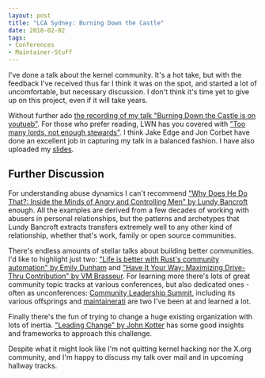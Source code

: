 ```yaml
---
layout: post
title: "LCA Sydney: Burning Down the Castle"
date: 2018-02-02
tags:
- Conferences
- Maintainer-Stuff
---
```

I've done a talk about the kernel community. It's a hot take, but with the
feedback I've received thus far I think it was on the spot, and started a lot of
uncomfortable, but necessary discussion. I don't think it's time yet to give up
on this project, even if it will take years.

Without further ado [the recording of my talk "Burning Down the Castle is on
youtueb"](https://www.youtube.com/watch?v=BB0luXmuo3g&t=90s). For those who
prefer reading, LWN has you covered with ["Too many lords, not enough
stewards"](https://lwn.net/Articles/745817/). I think Jake Edge and Jon Corbet
have done an excellent job in capturing my talk in a balanced fashion. I have
also uploaded my [slides](slides/lca-2018.pdf).

## Further Discussion

For understanding abuse dynamics I can't recommend ["Why Does He Do That?:
Inside the Minds of Angry and Controlling Men" by Lundy
Bancroft](https://www.amazon.de/Why-Does-He-That-Controlling/dp/0425191656)
enough. All the examples are derived from a few decades of working with abusers
in personal relationships, but the patterns and archetypes that Lundy Bancroft
extracts transfers extremely well to any other kind of relationship, whether
that's work, family or open source communities.

There's endless amounts of stellar talks about building better communities. I'd
like to highlight just two: ["Life is better with Rust's community automation"
by Emily Dunham](https://www.youtube.com/watch?time_continue=2&v=dIageYT0Vgg)
and ["Have It Your Way: Maximizing Drive-Thru Contribution" by VM
Brasseur](https://www.youtube.com/watch?time_continue=1&v=q3ie1duhpCg). For
learning more there's lots of great community topic tracks at various
conferences, but also dedicated ones - often as unconferences:  [Community
Leadership Summit](http://www.communityleadershipsummit.com), including its
various offsprings and [maintainerati](https://maintainerati.org/) are two I've
been at and learned a lot.

Finally there's the fun of trying to change a huge existing organization with
lots of inertia. ["Leading Change" by John
Kotter](https://www.amazon.de/Leading-Change-New-Preface-Author/dp/1422186431)
has some good insights and frameworks to approach this challenge.

Despite what it might look like I'm not quitting kernel hacking nor the X.org
community, and I'm happy to discuss my talk over mail and in upcoming hallway
tracks.
